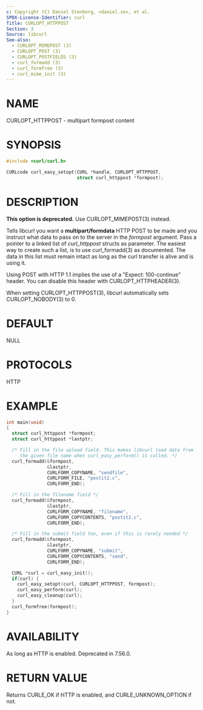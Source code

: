 ```yaml
---
c: Copyright (C) Daniel Stenberg, <daniel.se>, et al.
SPDX-License-Identifier: curl
Title: CURLOPT_HTTPPOST
Section: 3
Source: libcurl
See-also:
  - CURLOPT_MIMEPOST (3)
  - CURLOPT_POST (3)
  - CURLOPT_POSTFIELDS (3)
  - curl_formadd (3)
  - curl_formfree (3)
  - curl_mime_init (3)
---
```


# NAME

CURLOPT_HTTPPOST - multipart formpost content

# SYNOPSIS

~~~c
#include <curl/curl.h>

CURLcode curl_easy_setopt(CURL *handle, CURLOPT_HTTPPOST,
                          struct curl_httppost *formpost);
~~~

# DESCRIPTION

**This option is deprecated.** Use CURLOPT_MIMEPOST(3) instead.

Tells libcurl you want a **multipart/formdata** HTTP POST to be made and you
instruct what data to pass on to the server in the *formpost* argument.
Pass a pointer to a linked list of *curl_httppost* structs as parameter.
The easiest way to create such a list, is to use curl_formadd(3) as
documented. The data in this list must remain intact as long as the curl
transfer is alive and is using it.

Using POST with HTTP 1.1 implies the use of a "Expect: 100-continue" header.
You can disable this header with CURLOPT_HTTPHEADER(3).

When setting CURLOPT_HTTPPOST(3), libcurl automatically sets
CURLOPT_NOBODY(3) to 0.

# DEFAULT

NULL

# PROTOCOLS

HTTP

# EXAMPLE

~~~c
int main(void)
{
  struct curl_httppost *formpost;
  struct curl_httppost *lastptr;

  /* Fill in the file upload field. This makes libcurl load data from
     the given file name when curl_easy_perform() is called. */
  curl_formadd(&formpost,
               &lastptr,
               CURLFORM_COPYNAME, "sendfile",
               CURLFORM_FILE, "postit2.c",
               CURLFORM_END);

  /* Fill in the filename field */
  curl_formadd(&formpost,
               &lastptr,
               CURLFORM_COPYNAME, "filename",
               CURLFORM_COPYCONTENTS, "postit2.c",
               CURLFORM_END);

  /* Fill in the submit field too, even if this is rarely needed */
  curl_formadd(&formpost,
               &lastptr,
               CURLFORM_COPYNAME, "submit",
               CURLFORM_COPYCONTENTS, "send",
               CURLFORM_END);

  CURL *curl = curl_easy_init();
  if(curl) {
    curl_easy_setopt(curl, CURLOPT_HTTPPOST, formpost);
    curl_easy_perform(curl);
    curl_easy_cleanup(curl);
  }
  curl_formfree(formpost);
}
~~~

# AVAILABILITY

As long as HTTP is enabled. Deprecated in 7.56.0.

# RETURN VALUE

Returns CURLE_OK if HTTP is enabled, and CURLE_UNKNOWN_OPTION if not.
